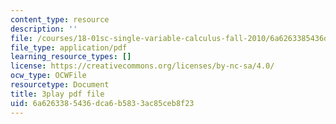 ```yaml
---
content_type: resource
description: ''
file: /courses/18-01sc-single-variable-calculus-fall-2010/6a6263385436dca6b5833ac85ceb8f23_twzGBqPeW0M.pdf
file_type: application/pdf
learning_resource_types: []
license: https://creativecommons.org/licenses/by-nc-sa/4.0/
ocw_type: OCWFile
resourcetype: Document
title: 3play pdf file
uid: 6a626338-5436-dca6-b583-3ac85ceb8f23
---
```

